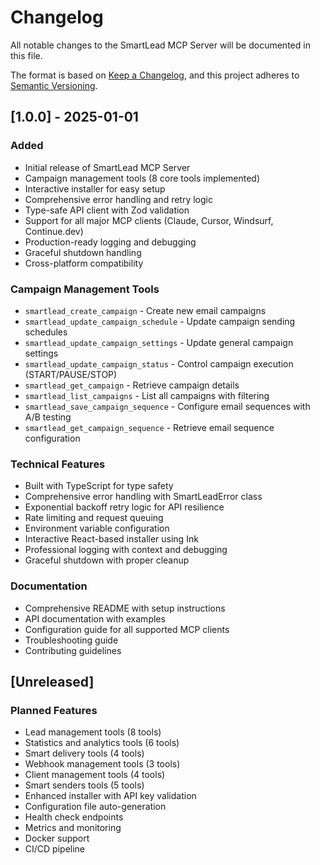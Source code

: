 # Changelog

All notable changes to the SmartLead MCP Server will be documented in this file.

The format is based on [Keep a Changelog](https://keepachangelog.com/en/1.0.0/),
and this project adheres to [Semantic Versioning](https://semver.org/spec/v2.0.0.html).

## [1.0.0] - 2025-01-01

### Added
- Initial release of SmartLead MCP Server
- Campaign management tools (8 core tools implemented)
- Interactive installer for easy setup
- Comprehensive error handling and retry logic
- Type-safe API client with Zod validation
- Support for all major MCP clients (Claude, Cursor, Windsurf, Continue.dev)
- Production-ready logging and debugging
- Graceful shutdown handling
- Cross-platform compatibility

### Campaign Management Tools
- `smartlead_create_campaign` - Create new email campaigns
- `smartlead_update_campaign_schedule` - Update campaign sending schedules
- `smartlead_update_campaign_settings` - Update general campaign settings
- `smartlead_update_campaign_status` - Control campaign execution (START/PAUSE/STOP)
- `smartlead_get_campaign` - Retrieve campaign details
- `smartlead_list_campaigns` - List all campaigns with filtering
- `smartlead_save_campaign_sequence` - Configure email sequences with A/B testing
- `smartlead_get_campaign_sequence` - Retrieve email sequence configuration

### Technical Features
- Built with TypeScript for type safety
- Comprehensive error handling with SmartLeadError class
- Exponential backoff retry logic for API resilience
- Rate limiting and request queuing
- Environment variable configuration
- Interactive React-based installer using Ink
- Professional logging with context and debugging
- Graceful shutdown with proper cleanup

### Documentation
- Comprehensive README with setup instructions
- API documentation with examples
- Configuration guide for all supported MCP clients
- Troubleshooting guide
- Contributing guidelines

## [Unreleased]

### Planned Features
- Lead management tools (8 tools)
- Statistics and analytics tools (6 tools)
- Smart delivery tools (4 tools)
- Webhook management tools (3 tools)
- Client management tools (4 tools)
- Smart senders tools (5 tools)
- Enhanced installer with API key validation
- Configuration file auto-generation
- Health check endpoints
- Metrics and monitoring
- Docker support
- CI/CD pipeline
